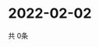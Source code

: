 # 2022-02-02
  共 0条

  <!-- BEGIN -->
  <!-- 最后更新时间Wed Feb 02 2022 19:02:43 GMT+0000 (Coordinated Universal Time) -->
  
  <!-- END -->
  
  